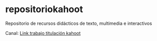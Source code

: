 # repositoriokahoot
Repositorio de recursos didácticos de texto, multimedia e interactivos

Canal: 
[Link trabajo titulación kahoot](http://www.dspace.uce.edu.ec/bitstream/25000/20045/1/T-UCE-0010-FIL-648.pdf)


